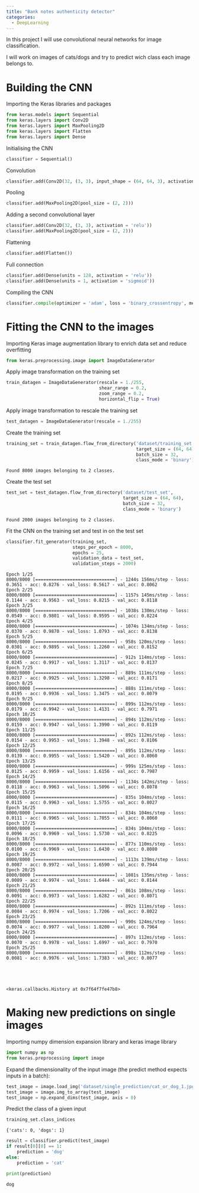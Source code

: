 ```yaml
---
title: "Bank notes authenticity detector"
categories:
  - DeepLearning
---
```


In this project I will use convolutional neural networks for image classification.

I will work on images of cats/dogs and try to predict wich class each image belongs to. 

# Building the CNN

Importing the Keras libraries and packages


```python
from keras.models import Sequential
from keras.layers import Conv2D
from keras.layers import MaxPooling2D
from keras.layers import Flatten
from keras.layers import Dense
```

Initialising the CNN


```python
classifier = Sequential()
```

Convolution


```python
classifier.add(Conv2D(32, (3, 3), input_shape = (64, 64, 3), activation = 'relu'))
```

Pooling


```python
classifier.add(MaxPooling2D(pool_size = (2, 2)))
```

Adding a second convolutional layer


```python
classifier.add(Conv2D(32, (3, 3), activation = 'relu'))
classifier.add(MaxPooling2D(pool_size = (2, 2)))
```

Flattening


```python
classifier.add(Flatten())
```

Full connection


```python
classifier.add(Dense(units = 128, activation = 'relu'))
classifier.add(Dense(units = 1, activation = 'sigmoid'))
```

Compiling the CNN


```python
classifier.compile(optimizer = 'adam', loss = 'binary_crossentropy', metrics = ['accuracy'])
```

# Fitting the CNN to the images

Importing Keras image augmentation library to enrich data set and reduce overfitting


```python
from keras.preprocessing.image import ImageDataGenerator
```

Apply image transformation on the training set


```python
train_datagen = ImageDataGenerator(rescale = 1./255,
                                   shear_range = 0.2,
                                   zoom_range = 0.2,
                                   horizontal_flip = True)
```

Apply image transformation to rescale the training set


```python
test_datagen = ImageDataGenerator(rescale = 1./255)
```

Create the training set


```python
training_set = train_datagen.flow_from_directory('dataset/training_set',
                                                 target_size = (64, 64),
                                                 batch_size = 32,
                                                 class_mode = 'binary')
```

    Found 8000 images belonging to 2 classes.


Create the test set


```python
test_set = test_datagen.flow_from_directory('dataset/test_set',
                                            target_size = (64, 64),
                                            batch_size = 32,
                                            class_mode = 'binary')
```

    Found 2000 images belonging to 2 classes.


Fit the CNN on the training set and test in on the test set


```python
classifier.fit_generator(training_set,
                         steps_per_epoch = 8000,
                         epochs = 25,
                         validation_data = test_set,
                         validation_steps = 2000)
```

    Epoch 1/25
    8000/8000 [==============================] - 1244s 156ms/step - loss: 0.3651 - acc: 0.8276 - val_loss: 0.5617 - val_acc: 0.8062
    Epoch 2/25
    8000/8000 [==============================] - 1157s 145ms/step - loss: 0.1144 - acc: 0.9563 - val_loss: 0.8215 - val_acc: 0.8118
    Epoch 3/25
    8000/8000 [==============================] - 1038s 130ms/step - loss: 0.0549 - acc: 0.9801 - val_loss: 0.9595 - val_acc: 0.8224
    Epoch 4/25
    8000/8000 [==============================] - 1074s 134ms/step - loss: 0.0370 - acc: 0.9870 - val_loss: 1.0793 - val_acc: 0.8138
    Epoch 5/25
    8000/8000 [==============================] - 958s 120ms/step - loss: 0.0301 - acc: 0.9895 - val_loss: 1.2260 - val_acc: 0.8152
    Epoch 6/25
    8000/8000 [==============================] - 912s 114ms/step - loss: 0.0245 - acc: 0.9917 - val_loss: 1.3117 - val_acc: 0.8137
    Epoch 7/25
    8000/8000 [==============================] - 889s 111ms/step - loss: 0.0217 - acc: 0.9925 - val_loss: 1.3298 - val_acc: 0.8171
    Epoch 8/25
    8000/8000 [==============================] - 888s 111ms/step - loss: 0.0195 - acc: 0.9936 - val_loss: 1.3475 - val_acc: 0.8079
    Epoch 9/25
    8000/8000 [==============================] - 899s 112ms/step - loss: 0.0179 - acc: 0.9942 - val_loss: 1.4131 - val_acc: 0.7971
    Epoch 10/25
    8000/8000 [==============================] - 894s 112ms/step - loss: 0.0159 - acc: 0.9947 - val_loss: 1.3990 - val_acc: 0.8119
    Epoch 11/25
    8000/8000 [==============================] - 892s 112ms/step - loss: 0.0154 - acc: 0.9953 - val_loss: 1.3948 - val_acc: 0.8106
    Epoch 12/25
    8000/8000 [==============================] - 895s 112ms/step - loss: 0.0139 - acc: 0.9955 - val_loss: 1.5420 - val_acc: 0.8060
    Epoch 13/25
    8000/8000 [==============================] - 999s 125ms/step - loss: 0.0125 - acc: 0.9959 - val_loss: 1.6156 - val_acc: 0.7987
    Epoch 14/25
    8000/8000 [==============================] - 1134s 142ms/step - loss: 0.0118 - acc: 0.9963 - val_loss: 1.5096 - val_acc: 0.8078
    Epoch 15/25
    8000/8000 [==============================] - 835s 104ms/step - loss: 0.0115 - acc: 0.9963 - val_loss: 1.5755 - val_acc: 0.8027
    Epoch 16/25
    8000/8000 [==============================] - 834s 104ms/step - loss: 0.0111 - acc: 0.9965 - val_loss: 1.7055 - val_acc: 0.8060
    Epoch 17/25
    8000/8000 [==============================] - 834s 104ms/step - loss: 0.0096 - acc: 0.9969 - val_loss: 1.5730 - val_acc: 0.8225
    Epoch 18/25
    8000/8000 [==============================] - 877s 110ms/step - loss: 0.0100 - acc: 0.9969 - val_loss: 1.6430 - val_acc: 0.8080
    Epoch 19/25
    8000/8000 [==============================] - 1113s 139ms/step - loss: 0.0087 - acc: 0.9972 - val_loss: 1.6590 - val_acc: 0.7944
    Epoch 20/25
    8000/8000 [==============================] - 1081s 135ms/step - loss: 0.0089 - acc: 0.9974 - val_loss: 1.6444 - val_acc: 0.8144
    Epoch 21/25
    8000/8000 [==============================] - 861s 108ms/step - loss: 0.0091 - acc: 0.9973 - val_loss: 1.6282 - val_acc: 0.8071
    Epoch 22/25
    8000/8000 [==============================] - 892s 111ms/step - loss: 0.0084 - acc: 0.9974 - val_loss: 1.7206 - val_acc: 0.8022
    Epoch 23/25
    8000/8000 [==============================] - 990s 124ms/step - loss: 0.0074 - acc: 0.9977 - val_loss: 1.8200 - val_acc: 0.7964
    Epoch 24/25
    8000/8000 [==============================] - 897s 112ms/step - loss: 0.0070 - acc: 0.9978 - val_loss: 1.6997 - val_acc: 0.7970
    Epoch 25/25
    8000/8000 [==============================] - 898s 112ms/step - loss: 0.0081 - acc: 0.9976 - val_loss: 1.7383 - val_acc: 0.8077





    <keras.callbacks.History at 0x7f64f7fe47b8>



# Making new predictions on single images

Importing numpy dimension expansion library and keras image library


```python
import numpy as np
from keras.preprocessing import image
```

Expand the dimensionality of the input image (the predict method expects inputs in a batch):


```python
test_image = image.load_img('dataset/single_prediction/cat_or_dog_1.jpg', target_size = (64, 64))
test_image = image.img_to_array(test_image)
test_image = np.expand_dims(test_image, axis = 0)
```

Predict the class of a given input


```python
training_set.class_indices
```




    {'cats': 0, 'dogs': 1}




```python
result = classifier.predict(test_image)
if result[0][0] == 1:
    prediction = 'dog'
else:
    prediction = 'cat'
```


```python
print(prediction)
```

    dog


